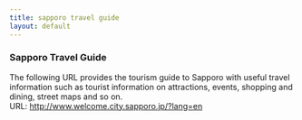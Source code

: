 ```yaml
---
title: sapporo travel guide
layout: default
---
```

<!-- MAIN CONTENT -->
<div id="main_content_wrap" class="outer">
  <section id="main_content" class="inner">
  <h3 id="location">Sapporo Travel Guide </h3>
  <p>The following URL provides the tourism guide to Sapporo with useful travel information such as tourist information on attractions, events, shopping and dining, street maps and so on.<br>  
  URL: <a href="http://www.welcome.city.sapporo.jp/?lang=en">http://www.welcome.city.sapporo.jp/?lang=en</a></p>

</div>

